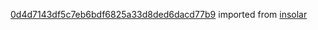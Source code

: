 [0d4d7143df5c7eb6bdf6825a33d8ded6dacd77b9](https://github.com/insolar/insolar/commit/0d4d7143df5c7eb6bdf6825a33d8ded6dacd77b9) imported from [insolar](https://github.com/insolar/insolar)

